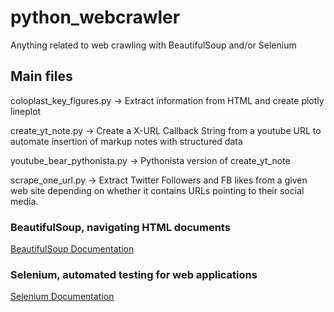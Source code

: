 # python_webcrawler
Anything related to web crawling with BeautifulSoup and/or Selenium

## Main files

coloplast_key_figures.py -> Extract information from HTML and create plotly lineplot

create_yt_note.py -> Create a X-URL Callback String from a youtube URL to automate insertion of markup notes with structured data

youtube_bear_pythonista.py -> Pythonista version of create_yt_note

scrape_one_url.py -> Extract Twitter Followers and FB likes from a given web site depending on whether it contains URLs pointing to their social media.


### BeautifulSoup, navigating HTML documents

[BeautifulSoup Documentation](https://www.crummy.com/software/BeautifulSoup/bs4/doc/)

### Selenium, automated testing for web applications

[Selenium Documentation](https://www.selenium.dev/documentation/)
